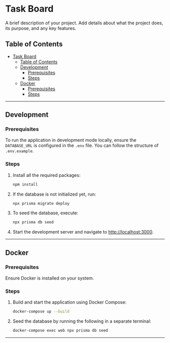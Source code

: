 # Task Board

A brief description of your project. Add details about what the project does, its purpose, and any key features.

## Table of Contents

- [Task Board](#task-board)
  - [Table of Contents](#table-of-contents)
  - [Development](#development)
    - [Prerequisites](#prerequisites)
    - [Steps](#steps)
  - [Docker](#docker)
    - [Prerequisites](#prerequisites-1)
    - [Steps](#steps-1)

---

## Development

### Prerequisites

To run the application in development mode locally, ensure the `DATABASE_URL` is configured in the `.env` file. You can follow the structure of `.env.example`.

### Steps

1. Install all the required packages:

   ```bash
   npm install
   ```

2. If the database is not initialized yet, run:

   ```bash
   npx prisma migrate deploy
   ```

3. To seed the database, execute:

   ```bash
   npx prisma db seed
   ```

4. Start the development server and navigate to [http://localhost:3000](http://localhost:3000).

---

## Docker

### Prerequisites

Ensure Docker is installed on your system.

### Steps

1. Build and start the application using Docker Compose:

   ```bash
   docker-compose up --build
   ```

2. Seed the database by running the following in a separate terminal:

   ```bash
   docker-compose exec web npx prisma db seed
   ```

---
